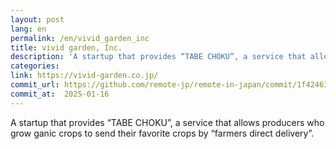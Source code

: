 ```yaml
---
layout: post
lang: en
permalink: /en/vivid_garden_inc
title: vivid garden, Inc.
description: 'A startup that provides “TABE CHOKU”, a service that allows producers who grow ganic crops to send their favorite crops by “farmers direct delivery”.'
categories: 
link: https://vivid-garden.co.jp/
commit_url: https://github.com/remote-jp/remote-in-japan/commit/1f42463fa278ec6976af90175ef27509a22908f0
commit_at:  2025-01-16
---
```


<p>A startup that provides “TABE CHOKU”, a service that allows producers who grow ganic crops to send their favorite crops by “farmers direct delivery”.</p>
